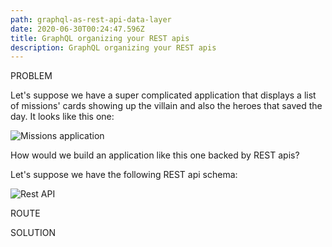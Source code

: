 ```yaml
---
path: graphql-as-rest-api-data-layer
date: 2020-06-30T00:24:47.596Z
title: GraphQL organizing your REST apis
description: GraphQL organizing your REST apis
---
```

PROBLEM

Let's suppose we have a super complicated application that displays a list of missions' cards showing up the villain and also the heroes that saved the day. It looks like this one:

![Missions application](/assets/screen-shot-2020-06-25-at-6.33.27-pm.png "Missions application")

How would we build an application like this one backed by REST apis?

Let's suppose we have the following REST api schema:

![Rest API](/assets/rest.png "Rest API")



ROUTE

SOLUTION
